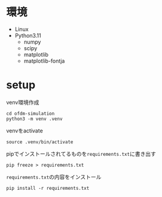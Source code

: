 # 環境
- Linux
- Python3.11
  - numpy
  - scipy
  - matplotlib
  - matplotlib-fontja

# setup

venv環境作成
```
cd ofdm-simulation
python3 -m venv .venv
```

venvをactivate
```
source .venv/bin/activate
```

pipでインストールされてるものを`requirements.txt`に書き出す
```
pip freeze > requirements.txt
```

`requirements.txt`の内容をインストール
```
pip install -r requirements.txt
```